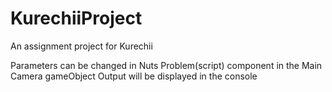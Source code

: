 # KurechiiProject
An assignment project for Kurechii

Parameters can be changed in Nuts Problem(script) component in the Main Camera gameObject
Output will be displayed in the console
